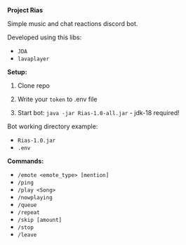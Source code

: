 **Project Rias**

Simple music and chat reactions discord bot.

Developed using this libs:

* `JDA`
* `lavaplayer`

**Setup:**

1) Clone repo

2) Write your `token` to .env file

3) Start bot: `java -jar Rias-1.0-all.jar` - jdk-18 required!

Bot working directory example:
* `Rias-1.0.jar`
* `.env`


**Commands:**

* `/emote <emote_type> [mention]`
* `/ping`
* `/play <Song>`
* `/nowplaying`
* `/queue`
* `/repeat`
* `/skip [amount]`
* `/stop`
* `/leave`

